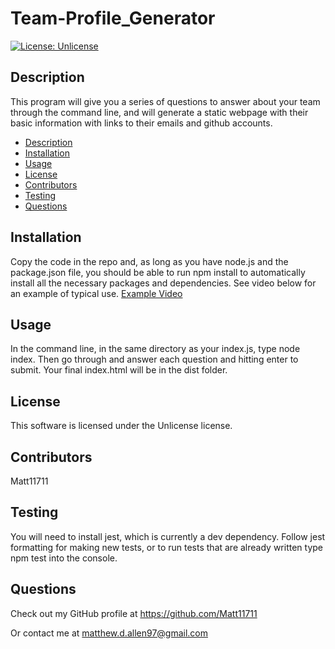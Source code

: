 # Team-Profile_Generator
  [![License: Unlicense](https://img.shields.io/badge/license-Unlicense-blue.svg)](http://unlicense.org/)

     
  ## Description
   This program will give you a series of questions to answer about your team through the command line, and will generate a static webpage with their basic information with links to their emails and github accounts.
      
 
 
  * [Description](#description)
  * [Installation](#installation)
  * [Usage](#usage)
  * [License](#license)
  * [Contributors](#contributors)
  * [Testing](#testing)
  * [Questions](#questions)
      
    

  ## Installation
  Copy the code in the repo and, as long as you have node.js and the package.json file, you should be able to run npm install to automatically install all the necessary packages and dependencies. See video below for an example of typical use.
  [Example Video](https://drive.google.com/file/d/11c77NBcRr8diOz45fuTx2V8S-Hct6ALH/view)
    
   ## Usage
      
  In the command line, in the same directory as your index.js, type node index. Then go through and answer each question and hitting enter to submit. Your final index.html will be in the dist folder.

  ## License
This software is licensed under the Unlicense license.
   
  ## Contributors
  Matt11711

 
  ## Testing
         
   You will need to install jest, which is currently a dev dependency. Follow jest formatting for making new tests, or to run tests that are already written type npm test into the console.
   
  ## Questions
  Check out my GitHub profile at https://github.com/Matt11711
        
  Or contact me at matthew.d.allen97@gmail.com